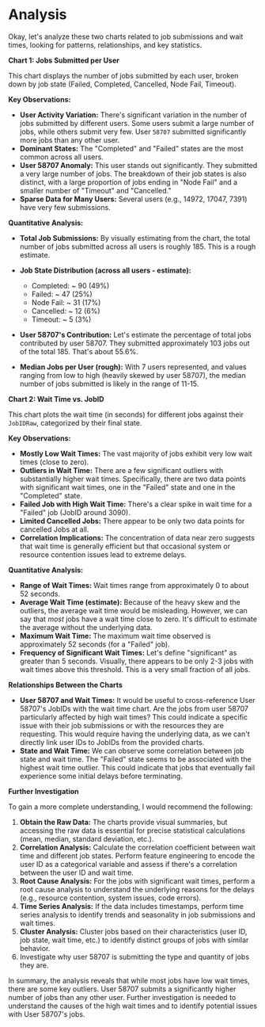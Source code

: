 # Analysis
Okay, let's analyze these two charts related to job submissions and wait times, looking for patterns, relationships, and key statistics.

**Chart 1: Jobs Submitted per User**

This chart displays the number of jobs submitted by each user, broken down by job state (Failed, Completed, Cancelled, Node Fail, Timeout).

**Key Observations:**

*   **User Activity Variation:** There's significant variation in the number of jobs submitted by different users. Some users submit a large number of jobs, while others submit very few. User `58707` submitted significantly more jobs than any other user.
*   **Dominant States:** The "Completed" and "Failed" states are the most common across all users.
*   **User 58707 Anomaly:** This user stands out significantly. They submitted a very large number of jobs. The breakdown of their job states is also distinct, with a large proportion of jobs ending in "Node Fail" and a smaller number of "Timeout" and "Cancelled."
*   **Sparse Data for Many Users:** Several users (e.g., 14972, 17047, 7391) have very few submissions.

**Quantitative Analysis:**

*   **Total Job Submissions:** By visually estimating from the chart, the total number of jobs submitted across all users is roughly 185. This is a rough estimate.

*   **Job State Distribution (across all users - estimate):**

    *   Completed: ~ 90 (49%)
    *   Failed: ~ 47 (25%)
    *   Node Fail: ~ 31 (17%)
    *   Cancelled: ~ 12 (6%)
    *   Timeout: ~ 5 (3%)

*   **User 58707's Contribution:** Let's estimate the percentage of total jobs contributed by user 58707. They submitted approximately 103 jobs out of the total 185. That's about 55.6%.

*   **Median Jobs per User (rough):** With 7 users represented, and values ranging from low to high (heavily skewed by user 58707), the median number of jobs submitted is likely in the range of 11-15.

**Chart 2: Wait Time vs. JobID**

This chart plots the wait time (in seconds) for different jobs against their `JobIDRaw`, categorized by their final state.

**Key Observations:**

*   **Mostly Low Wait Times:** The vast majority of jobs exhibit very low wait times (close to zero).
*   **Outliers in Wait Time:** There are a few significant outliers with substantially higher wait times. Specifically, there are two data points with significant wait times, one in the "Failed" state and one in the "Completed" state.
*   **Failed Job with High Wait Time:** There's a clear spike in wait time for a "Failed" job (JobID around 3090).
*   **Limited Cancelled Jobs:** There appear to be only two data points for cancelled Jobs at all.
*   **Correlation Implications:** The concentration of data near zero suggests that wait time is generally efficient but that occasional system or resource contention issues lead to extreme delays.

**Quantitative Analysis:**

*   **Range of Wait Times:** Wait times range from approximately 0 to about 52 seconds.
*   **Average Wait Time (estimate):** Because of the heavy skew and the outliers, the average wait time would be misleading. However, we can say that *most* jobs have a wait time close to zero. It's difficult to estimate the average without the underlying data.
*   **Maximum Wait Time:** The maximum wait time observed is approximately 52 seconds (for a "Failed" job).
*   **Frequency of Significant Wait Times:** Let's define "significant" as greater than 5 seconds. Visually, there appears to be only 2-3 jobs with wait times above this threshold. This is a very small fraction of all jobs.

**Relationships Between the Charts**

*   **User 58707 and Wait Times:** It would be useful to cross-reference User 58707's JobIDs with the wait time chart. Are the jobs from user 58707 particularly affected by high wait times? This could indicate a specific issue with their job submissions or with the resources they are requesting. This would require having the underlying data, as we can't directly link user IDs to JobIDs from the provided charts.
*   **State and Wait Time:** We can observe some correlation between job state and wait time. The "Failed" state seems to be associated with the highest wait time outlier. This could indicate that jobs that eventually fail experience some initial delays before terminating.

**Further Investigation**

To gain a more complete understanding, I would recommend the following:

1.  **Obtain the Raw Data:** The charts provide visual summaries, but accessing the raw data is essential for precise statistical calculations (mean, median, standard deviation, etc.).
2.  **Correlation Analysis:** Calculate the correlation coefficient between wait time and different job states. Perform feature engineering to encode the user ID as a categorical variable and assess if there's a correlation between the user ID and wait time.
3.  **Root Cause Analysis:** For the jobs with significant wait times, perform a root cause analysis to understand the underlying reasons for the delays (e.g., resource contention, system issues, code errors).
4.  **Time Series Analysis:** If the data includes timestamps, perform time series analysis to identify trends and seasonality in job submissions and wait times.
5.  **Cluster Analysis:** Cluster jobs based on their characteristics (user ID, job state, wait time, etc.) to identify distinct groups of jobs with similar behavior.
6. Investigate why user 58707 is submitting the type and quantity of jobs they are.

In summary, the analysis reveals that while most jobs have low wait times, there are some key outliers. User 58707 submits a significantly higher number of jobs than any other user. Further investigation is needed to understand the causes of the high wait times and to identify potential issues with User 58707's jobs.
